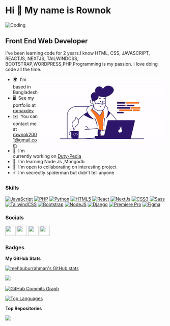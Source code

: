 Hi 👋 My name is Rownok
=======================

<img align="center" alt="Coding" width="1500" src="https://github.com/mehbuburrahman/protfoliosite/blob/main/git.svg">



Front End Web Developer
-----------------------
<P align="left">I've been learning code for 2 years.I know HTML, CSS, JAVASCRIPT, REACTJS, NEXTJS, TAILWINDCSS, BOOTSTRAP,WORDPRESS,PHP.Programming is my passion. I love doing code all the time.
  </p>
<img align="right" alt="Coding" width="400" src="https://github.com/mehbuburrahman/protfoliosite/blob/main/white%20programer.gif">

* 🌍  I'm based in Bangladesh
* 🖥️  See my portfolio at [romaxdev](http://romaxdev.xyz)
* ✉️  You can contact me at [rownok2001@gmail.com](mailto:rownok2001@gmail.com)
* 🚀  I'm currently working on [Duty-Pedia](http://dutypedia.com)
* 🧠  I'm learning Node Js ,Mongodb
* 🤝  I'm open to collaborating on interesting project
* ⚡  I'm secrectly spiderman but didn't tell anyone

### Skills

<p align="left">
<a href="https://developer.mozilla.org/en-US/docs/Web/JavaScript" target="_blank" rel="noreferrer"><img src="https://raw.githubusercontent.com/danielcranney/readme-generator/main/public/icons/skills/javascript-colored.svg" width="36" height="36" alt="JavaScript" /></a>
<a href="https://www.php.net/" target="_blank" rel="noreferrer"><img src="https://raw.githubusercontent.com/danielcranney/readme-generator/main/public/icons/skills/php-colored.svg" width="36" height="36" alt="PHP" /></a>
<a href="https://www.python.org/" target="_blank" rel="noreferrer"><img src="https://raw.githubusercontent.com/danielcranney/readme-generator/main/public/icons/skills/python-colored.svg" width="36" height="36" alt="Python" /></a>
<a href="https://developer.mozilla.org/en-US/docs/Glossary/HTML5" target="_blank" rel="noreferrer"><img src="https://raw.githubusercontent.com/danielcranney/readme-generator/main/public/icons/skills/html5-colored.svg" width="36" height="36" alt="HTML5" /></a>
<a href="https://reactjs.org/" target="_blank" rel="noreferrer"><img src="https://raw.githubusercontent.com/danielcranney/readme-generator/main/public/icons/skills/react-colored.svg" width="36" height="36" alt="React" /></a>
<a href="https://nextjs.org/docs" target="_blank" rel="noreferrer"><img src="https://raw.githubusercontent.com/danielcranney/readme-generator/main/public/icons/skills/nextjs-colored.svg" width="36" height="36" alt="NextJs" /></a>
<a href="https://www.w3.org/TR/CSS/#css" target="_blank" rel="noreferrer"><img src="https://raw.githubusercontent.com/danielcranney/readme-generator/main/public/icons/skills/css3-colored.svg" width="36" height="36" alt="CSS3" /></a>
<a href="https://sass-lang.com/" target="_blank" rel="noreferrer"><img src="https://raw.githubusercontent.com/danielcranney/readme-generator/main/public/icons/skills/sass-colored.svg" width="36" height="36" alt="Sass" /></a>
<a href="https://tailwindcss.com/" target="_blank" rel="noreferrer"><img src="https://raw.githubusercontent.com/danielcranney/readme-generator/main/public/icons/skills/tailwindcss-colored.svg" width="36" height="36" alt="TailwindCSS" /></a>
<a href="https://getbootstrap.com/" target="_blank" rel="noreferrer"><img src="https://raw.githubusercontent.com/danielcranney/readme-generator/main/public/icons/skills/bootstrap-colored.svg" width="36" height="36" alt="Bootstrap" /></a>
<a href="https://nodejs.org/en/" target="_blank" rel="noreferrer"><img src="https://raw.githubusercontent.com/danielcranney/readme-generator/main/public/icons/skills/nodejs-colored.svg" width="36" height="36" alt="NodeJS" /></a>
<a href="https://www.djangoproject.com/" target="_blank" rel="noreferrer"><img src="https://raw.githubusercontent.com/danielcranney/readme-generator/main/public/icons/skills/django-colored.svg" width="36" height="36" alt="Django" /></a>
<a href="https://www.adobe.com/uk/products/premiere.html" target="_blank" rel="noreferrer"><img src="https://raw.githubusercontent.com/danielcranney/readme-generator/main/public/icons/skills/premierepro-colored.svg" width="36" height="36" alt="Premiere Pro" /></a>
<a href="https://www.figma.com/" target="_blank" rel="noreferrer"><img src="https://raw.githubusercontent.com/danielcranney/readme-generator/main/public/icons/skills/figma-colored.svg" width="36" height="36" alt="Figma" /></a>
</p>


### Socials

<p align="left"> <a href="https://www.dribbble.com/mehbuburrahman" target="_blank" rel="noreferrer"><img src="https://raw.githubusercontent.com/danielcranney/readme-generator/main/public/icons/socials/dribbble.svg" width="32" height="32" /></a> <a href="https://www.facebook.com/rownokmahbub" target="_blank" rel="noreferrer"><img src="https://raw.githubusercontent.com/danielcranney/readme-generator/main/public/icons/socials/facebook.svg" width="32" height="32" /></a> <a href="https://www.github.com/mehbuburrahman" target="_blank" rel="noreferrer"><img src="https://raw.githubusercontent.com/danielcranney/readme-generator/main/public/icons/socials/github.svg" width="32" height="32" /></a> <a href="https://www.youtube.com/c/mativedev" target="_blank" rel="noreferrer"><img src="https://raw.githubusercontent.com/danielcranney/readme-generator/main/public/icons/socials/youtube.svg" width="32" height="32" /></a></p>

### Badges

<b>My GitHub Stats</b>

<a href="http://www.github.com/mehbuburrahman"><img src="https://github-readme-stats.vercel.app/api?username=mehbuburrahman&show_icons=true&hide=&count_private=true&title_color=6366f1&text_color=ffffff&icon_color=6366f1&bg_color=0f172a&hide_border=true&show_icons=true" alt="mehbuburrahman's GitHub stats" /></a>

<a href="http://www.github.com/mehbuburrahman"><img src="https://github-readme-streak-stats.herokuapp.com/?user=mehbuburrahman&stroke=ffffff&background=0f172a&ring=6366f1&fire=6366f1&currStreakNum=ffffff&currStreakLabel=6366f1&sideNums=ffffff&sideLabels=ffffff&dates=ffffff&hide_border=true" /></a>

<a href="http://www.github.com/mehbuburrahman"><img src="https://activity-graph.herokuapp.com/graph?username=mehbuburrahman&bg_color=0f172a&color=ffffff&line=6366f1&point=ffffff&area_color=0f172a&area=true&hide_border=true&custom_title=GitHub%20Commits%20Graph" alt="GitHub Commits Graph" /></a>

<a href="https://github.com/mehbuburrahman" align="left"><img src="https://github-readme-stats.vercel.app/api/top-langs/?username=mehbuburrahman&langs_count=10&title_color=6366f1&text_color=ffffff&icon_color=6366f1&bg_color=0f172a&hide_border=true&locale=en&custom_title=Top%20%Languages" alt="Top Languages" /></a>

<b>Top Repositories</b>

<div width="100%" align="center"><a href="https://github.com/rownokmahbub/RmProtfolio" align="left"><img align="left" width="45%" src="https://github-readme-stats.vercel.app/api/pin/?username=rownokmahbub&repo=RmProtfolio&title_color=6366f1&text_color=ffffff&icon_color=6366f1&bg_color=0f172a&hide_border=true&locale=en" /></a></div><br /><br /><br /><br /><br /><br /><br />
